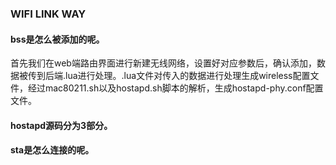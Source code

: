 ### WIFI LINK WAY

#### bss是怎么被添加的呢。

首先我们在web端路由界面进行新建无线网络，设置好对应参数后，确认添加，数据被传到后端.lua进行处理。.lua文件对传入的数据进行处理生成wireless配置文件，经过mac80211.sh以及hostapd.sh脚本的解析，生成hostapd-phy.conf配置文件。

#### hostapd源码分为3部分。




#### sta是怎么连接的呢。
